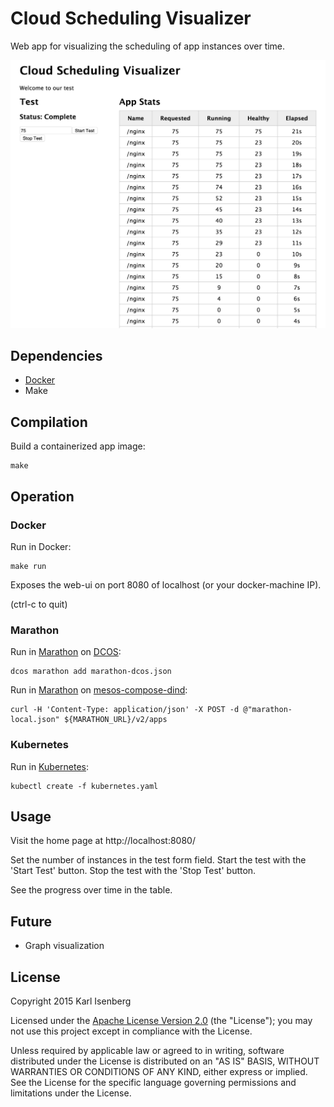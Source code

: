 # Cloud Scheduling Visualizer

Web app for visualizing the scheduling of app instances over time.

![75 nginx instances](./docs/cloud-sched-viz-75.png)


## Dependencies

- [Docker](https://docs.docker.com/installation/)
- Make


## Compilation

Build a containerized app image:

```
make
```


## Operation

### Docker

Run in Docker:

```
make run
```

Exposes the web-ui on port 8080 of localhost (or your docker-machine IP).

(ctrl-c to quit)


### Marathon

Run in [Marathon](https://mesosphere.github.io/marathon/) on [DCOS](https://mesosphere.com/product/):

```
dcos marathon add marathon-dcos.json
```

Run in [Marathon](https://mesosphere.github.io/marathon/) on [mesos-compose-dind](https://github.com/karlkfi/mesos-compose-dind):

```
curl -H 'Content-Type: application/json' -X POST -d @"marathon-local.json" ${MARATHON_URL}/v2/apps
```

### Kubernetes

Run in [Kubernetes](http://kubernetes.io/):

```
kubectl create -f kubernetes.yaml
```


## Usage

Visit the home page at http://localhost:8080/

Set the number of instances in the test form field.
Start the test with the 'Start Test' button.
Stop the test with the 'Stop Test' button.

See the progress over time in the table.


## Future

- Graph visualization


## License

   Copyright 2015 Karl Isenberg

   Licensed under the [Apache License Version 2.0](LICENSE) (the "License");
   you may not use this project except in compliance with the License.

   Unless required by applicable law or agreed to in writing, software
   distributed under the License is distributed on an "AS IS" BASIS,
   WITHOUT WARRANTIES OR CONDITIONS OF ANY KIND, either express or implied.
   See the License for the specific language governing permissions and
   limitations under the License.
